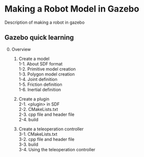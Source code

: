 # Making a Robot Model in Gazebo  
Description of making a robot in gazebo  

## Gazebo quick learning

0. Overview

    1. Create a model  
        1-1. About SDF format  
        1-2. Primitive model creation  
        1-3. Polygon model creation  
        1-4. Joint definition  
        1-5. Friction definition  
        1-6. Inertial definition   

    2. Create a plugin  
        2-1. \<plugin\> in SDF  
        2-2. CMakeLists.txt  
        2-3. cpp file and header file  
        2-4. build  

    3. Create a teleoperation controller  
        3-1. CMakeLists.txt  
        3-2. cpp file and header file  
        3-3. build  
        3-4. Using the teleoperation controller   

